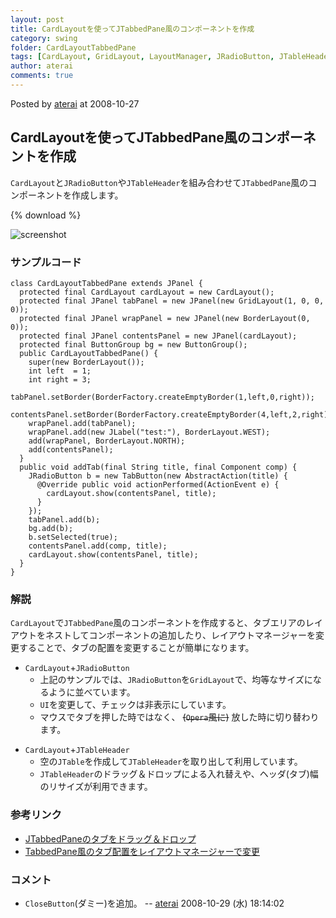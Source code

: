 ```yaml
---
layout: post
title: CardLayoutを使ってJTabbedPane風のコンポーネントを作成
category: swing
folder: CardLayoutTabbedPane
tags: [CardLayout, GridLayout, LayoutManager, JRadioButton, JTableHeader, JTabbedPane]
author: aterai
comments: true
---
```


Posted by [aterai](http://terai.xrea.jp/aterai.html) at 2008-10-27

## CardLayoutを使ってJTabbedPane風のコンポーネントを作成
`CardLayout`と`JRadioButton`や`JTableHeader`を組み合わせて`JTabbedPane`風のコンポーネントを作成します。

{% download %}

![screenshot](https://lh5.googleusercontent.com/_9Z4BYR88imo/TQTIbe7vt7I/AAAAAAAAASw/SGFMcgCN_r4/s800/CardLayoutTabbedPane.png)

### サンプルコード
<pre class="prettyprint"><code>class CardLayoutTabbedPane extends JPanel {
  protected final CardLayout cardLayout = new CardLayout();
  protected final JPanel tabPanel = new JPanel(new GridLayout(1, 0, 0, 0));
  protected final JPanel wrapPanel = new JPanel(new BorderLayout(0, 0));
  protected final JPanel contentsPanel = new JPanel(cardLayout);
  protected final ButtonGroup bg = new ButtonGroup();
  public CardLayoutTabbedPane() {
    super(new BorderLayout());
    int left  = 1;
    int right = 3;
    tabPanel.setBorder(BorderFactory.createEmptyBorder(1,left,0,right));
    contentsPanel.setBorder(BorderFactory.createEmptyBorder(4,left,2,right));
    wrapPanel.add(tabPanel);
    wrapPanel.add(new JLabel("test:"), BorderLayout.WEST);
    add(wrapPanel, BorderLayout.NORTH);
    add(contentsPanel);
  }
  public void addTab(final String title, final Component comp) {
    JRadioButton b = new TabButton(new AbstractAction(title) {
      @Override public void actionPerformed(ActionEvent e) {
        cardLayout.show(contentsPanel, title);
      }
    });
    tabPanel.add(b);
    bg.add(b);
    b.setSelected(true);
    contentsPanel.add(comp, title);
    cardLayout.show(contentsPanel, title);
  }
}
</code></pre>

### 解説
`CardLayout`で`JTabbedPane`風のコンポーネントを作成すると、タブエリアのレイアウトをネストしてコンポーネントの追加したり、レイアウトマネージャーを変更することで、タブの配置を変更することが簡単になります。

- `CardLayout`+`JRadioButton`
    - 上記のサンプルでは、`JRadioButton`を`GridLayout`で、均等なサイズになるように並べています。
    - `UI`を変更して、チェックは非表示にしています。
    - マウスでタブを押した時ではなく、 ~~(`Opera`風に)~~ 放した時に切り替わります。

<!-- dummy comment line for breaking list -->

- `CardLayout`+`JTableHeader`
    - 空の`JTable`を作成して`JTableHeader`を取り出して利用しています。
    - `JTableHeader`のドラッグ＆ドロップによる入れ替えや、ヘッダ(タブ)幅のリサイズが利用できます。

<!-- dummy comment line for breaking list -->

### 参考リンク
- [JTabbedPaneのタブをドラッグ＆ドロップ](http://terai.xrea.jp/Swing/DnDTabbedPane.html)
- [TabbedPane風のタブ配置をレイアウトマネージャーで変更](http://terai.xrea.jp/Swing/NewTabButton.html)

<!-- dummy comment line for breaking list -->

### コメント
- `CloseButton`(ダミー)を追加。 -- [aterai](http://terai.xrea.jp/aterai.html) 2008-10-29 (水) 18:14:02

<!-- dummy comment line for breaking list -->

